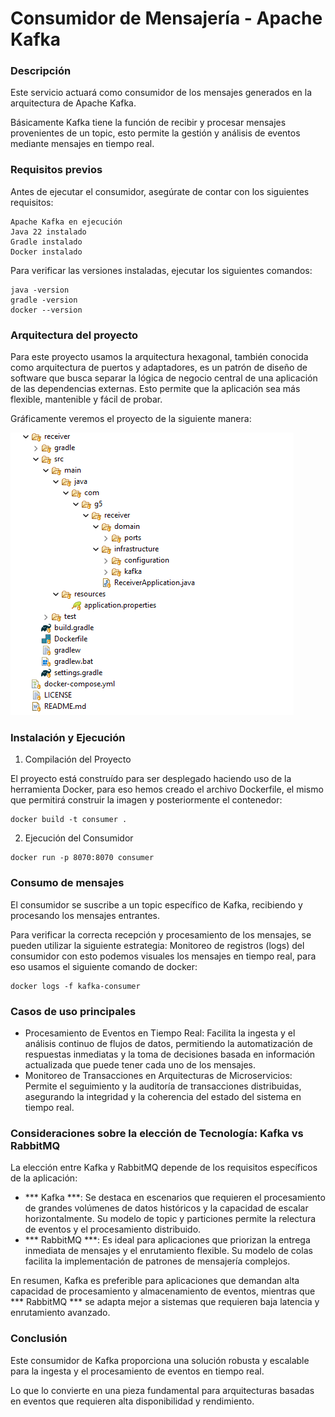 # Consumidor de Mensajería - Apache Kafka

### Descripción

Este servicio actuará como consumidor de los mensajes generados en la arquitectura de Apache Kafka.

Básicamente Kafka tiene la función de recibir y procesar mensajes provenientes de un topic, esto permite la gestión y análisis de eventos mediante mensajes en tiempo real.

### Requisitos previos

Antes de ejecutar el consumidor, asegúrate de contar con los siguientes requisitos:

```
Apache Kafka en ejecución
Java 22 instalado
Gradle instalado
Docker instalado
```

Para verificar las versiones instaladas, ejecutar los siguientes comandos:

```
java -version
gradle -version
docker --version
```

### Arquitectura del proyecto

Para este proyecto usamos la arquitectura hexagonal, también conocida como arquitectura de puertos y adaptadores, es un patrón de diseño de software que busca separar la lógica de negocio central de una aplicación de las dependencias externas. Esto permite que la aplicación sea más flexible, mantenible y fácil de probar.

Gráficamente veremos el proyecto de la siguiente manera:

![Consumer Kafka](./kafka-images/EstructuraProyectoConsumer.png)

### Instalación y Ejecución

1. Compilación del Proyecto

El proyecto está construído para ser desplegado haciendo uso de la herramienta Docker, para eso hemos creado el archivo Dockerfile, el mismo que permitirá construir la imagen y posteriormente el contenedor:

```
docker build -t consumer .
```

2. Ejecución del Consumidor

```
docker run -p 8070:8070 consumer
```

### Consumo de mensajes

El consumidor se suscribe a un topic específico de Kafka, recibiendo y procesando los mensajes entrantes. 

Para verificar la correcta recepción y procesamiento de los mensajes, se pueden utilizar la siguiente estrategia: Monitoreo de registros (logs) del consumidor con esto podemos visuales los mensajes en tiempo real, para eso usamos el siguiente comando de docker:

```
docker logs -f kafka-consumer
```

### Casos de uso principales

- Procesamiento de Eventos en Tiempo Real: Facilita la ingesta y el análisis continuo de flujos de datos, permitiendo la automatización de respuestas inmediatas y la toma de decisiones basada en información actualizada que puede tener cada uno de los mensajes.
- Monitoreo de Transacciones en Arquitecturas de Microservicios: Permite el seguimiento y la auditoría de transacciones distribuidas, asegurando la integridad y la coherencia del estado del sistema en tiempo real.

### Consideraciones sobre la elección de Tecnología: Kafka vs RabbitMQ

La elección entre Kafka y RabbitMQ depende de los requisitos específicos de la aplicación:

- *** Kafka ***: Se destaca en escenarios que requieren el procesamiento de grandes volúmenes de datos históricos y la capacidad de escalar horizontalmente. Su modelo de topic y particiones permite la relectura de eventos y el procesamiento distribuido.
- *** RabbitMQ ***: Es ideal para aplicaciones que priorizan la entrega inmediata de mensajes y el enrutamiento flexible. Su modelo de colas facilita la implementación de patrones de mensajería complejos.

En resumen, Kafka es preferible para aplicaciones que demandan alta capacidad de procesamiento y almacenamiento de eventos, mientras que *** RabbitMQ *** se adapta mejor a sistemas que requieren baja latencia y enrutamiento avanzado.

### Conclusión

Este consumidor de Kafka proporciona una solución robusta y escalable para la ingesta y el procesamiento de eventos en tiempo real. 

Lo que lo convierte en una pieza fundamental para arquitecturas basadas en eventos que requieren alta disponibilidad y rendimiento.